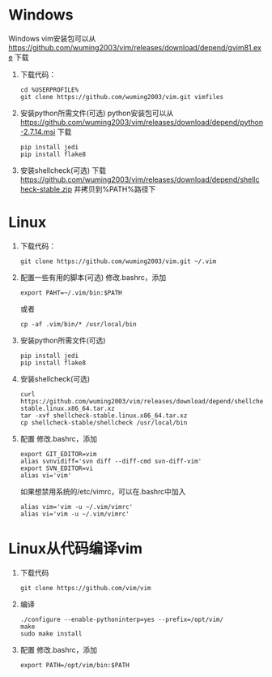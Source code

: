 # Windows
Windows vim安装包可以从
https://github.com/wuming2003/vim/releases/download/depend/gvim81.exe
下载
1. 下载代码：
   ```
   cd %USERPROFILE%
   git clone https://github.com/wuming2003/vim.git vimfiles
   ```
2. 安装python所需文件(可选)
   python安装包可以从 
   https://github.com/wuming2003/vim/releases/download/depend/python-2.7.14.msi 
   下载
   ```
   pip install jedi
   pip install flake8
   ```
3. 安装shellcheck(可选)
   下载 
   https://github.com/wuming2003/vim/releases/download/depend/shellcheck-stable.zip 
   并拷贝到%PATH%路径下


# Linux
1. 下载代码：
   ```
   git clone https://github.com/wuming2003/vim.git ~/.vim
   ```
2. 配置一些有用的脚本(可选)
   修改.bashrc，添加
   ```
   export PAHT=~/.vim/bin:$PATH
   ```
   或者
   ```
   cp -af .vim/bin/* /usr/local/bin
   ```
3. 安装python所需文件(可选)
   ```
   pip install jedi
   pip install flake8
   ```
4. 安装shellcheck(可选)
   ```
   curl https://github.com/wuming2003/vim/releases/download/depend/shellcheck-stable.linux.x86_64.tar.xz
   tar -xvf shellcheck-stable.linux.x86_64.tar.xz
   cp shellcheck-stable/shellcheck /usr/local/bin
   ```

5. 配置
   修改.bashrc，添加
   ```
   export GIT_EDITOR=vim
   alias svnvidiff='svn diff --diff-cmd svn-diff-vim'
   export SVN_EDITOR=vi
   alias vi='vim'
   ```
   如果想禁用系统的/etc/vimrc，可以在.bashrc中加入
   ```
   alias vim='vim -u ~/.vim/vimrc'
   alias vi='vim -u ~/.vim/vimrc'
   ```

# Linux从代码编译vim
1. 下载代码
   ```
   git clone https://github.com/vim/vim
   ```
2. 编译
   ```
   ./configure --enable-pythoninterp=yes --prefix=/opt/vim/
   make 
   sudo make install
   ```
3. 配置
修改.bashrc，添加
   ```
   export PATH=/opt/vim/bin:$PATH
   ```

